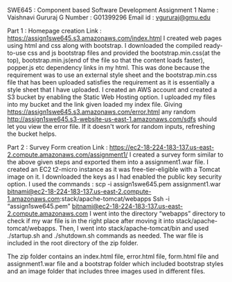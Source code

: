 SWE645 : Component based Software Development
Assignment 1
Name : Vaishnavi Gururaj
G Number : G01399296
Email id : vgururaj@gmu.edu


Part 1 : Homepage creation
Link : https://assign1swe645.s3.amazonaws.com/index.html
I created web pages using html and css along with bootstrap. I downloaded the compiled ready-to-use css and js bootstrap files and provided the bootstrap.min.css(at the top), bootstrap.min.js(end of the file so that the content loads faster), popper.js etc dependency links in my html. This was done because the requirement was to use an external style sheet and the bootstrap.min.css file that has been uploaded satisfies the requirement as it is essentially a style sheet that I have uploaded.
I created an AWS account and created a S3 bucket by enabling the Static Web Hosting option. I uploaded my files into my bucket and the link given loaded my index file.
Giving https://assign1swe645.s3.amazonaws.com/error.html any random http://assign1swe645.s3-website-us-east-1.amazonaws.com/sdfs should let you view the error file. If it doesn't work for random inputs, refreshing the bucket helps.

Part 2 : Survey Form creation
Link : https://ec2-18-224-183-137.us-east-2.compute.amazonaws.com/assignment1/
I created a survey form similar to the above given steps and exported them into a assignment1.war file. I created an EC2 t2-micro instance as it was free-tier-eligible with a Tomcat image on it. I downloaded the keys as I had enabled the public key security option. I used the commands : 
scp -i assign1swe645.pem assignment1.war bitnami@ec2-18-224-183-137.us-east-2.compute-1.amazonaws.com:stack/apache-tomcat/webapps 
Ssh -i “assign1swe645.pem” bitnami@ec2-18-224-183-137.us-east-2.compute.amazonaws.com
I went into the directory “webapps” directory to check if my war file is in the right place after moving it into stack/apache-tomcat/webapps. Then, I went into stack/apache-tomcat/bin and used ./startup.sh and ./shutdown.sh commands as needed. The war file is included in the root directory of the zip folder.

The zip folder contains an index.html file, error.html file, form.html file and assignment1.war file and a bootstrap folder which included bootstrap styles and an image folder that includes three images used in different files.